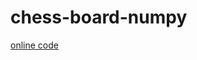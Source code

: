 # chess-board-numpy


[online code](https://colab.research.google.com/drive/1zj_8te2wXEPKd5y_n6gaj7BU9GLpGNsV?authuser=1#scrollTo=zDgskcIiEnWa)

